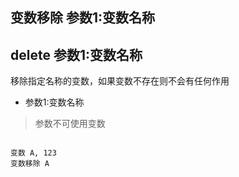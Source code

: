 ## 变数移除 参数1:变数名称
## delete 参数1:变数名称
移除指定名称的变数，如果变数不存在则不会有任何作用

- 参数1:变数名称

> 参数不可使用变数

```

变数 A, 123
变数移除 A

```